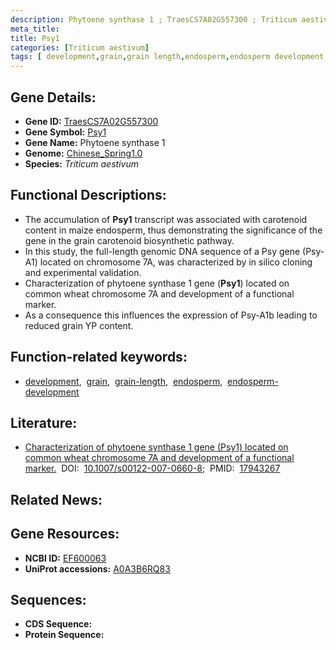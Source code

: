 ```yaml
---
description: Phytoene synthase 1 ; TraesCS7A02G557300 ; Triticum aestivum
meta_title:
title: Psy1
categories: [Triticum aestivum]
tags: [ development,grain,grain length,endosperm,endosperm development ]
---
```


## Gene Details:
- **Gene ID:**	[TraesCS7A02G557300](https://ensembl.gramene.org/Triticum_aestivum/Gene/Summary?g=TraesCS7A02G557300)
- **Gene Symbol:** <u>Psy1</u>
- **Gene Name:** Phytoene synthase 1
- **Genome:** [Chinese_Spring1.0](https://ensembl.gramene.org/Triticum_aestivum/Info/Index)
- **Species:** *Triticum aestivum*

## Functional Descriptions:
   - The accumulation of **Psy1** transcript was associated with carotenoid content in maize endosperm, thus demonstrating the significance of the gene in the grain carotenoid biosynthetic pathway.
   - In this study, the full-length genomic DNA sequence of a Psy gene (Psy-A1) located on chromosome 7A, was characterized by in silico cloning and experimental validation.
   - Characterization of phytoene synthase 1 gene (**Psy1**) located on common wheat chromosome 7A and development of a functional marker.
   - As a consequence this influences the expression of Psy-A1b leading to reduced grain YP content.

## Function-related keywords:
   - [development](/tags/development/),&nbsp;&nbsp;[grain](/tags/grain/),&nbsp;&nbsp;[grain-length](/tags/grain-length/),&nbsp;&nbsp;[endosperm](/tags/endosperm/),&nbsp;&nbsp;[endosperm-development](/tags/endosperm-development/)

## Literature:
   - [Characterization of phytoene synthase 1 gene (Psy1) located on common wheat chromosome 7A and development of a functional marker.]( https://link.springer.com/article/10.1007/s00122-007-0660-8)&nbsp;&nbsp;DOI:&nbsp;&nbsp;[10.1007/s00122-007-0660-8](https://link.springer.com/article/10.1007/s00122-007-0660-8);&nbsp;&nbsp;PMID:&nbsp;&nbsp;[17943267](https://pubmed.ncbi.nlm.nih.gov/17943267/)

## Related News:

## Gene Resources:
- **NCBI ID:**  [EF600063](https://www.ncbi.nlm.nih.gov/gene/?term=EF600063)
- **UniProt accessions:** [A0A3B6RQ83](https://www.uniprot.org/uniprotkb/A0A3B6RQ83/entry)



## Sequences:
- **CDS Sequence:**
- **Protein Sequence:**

